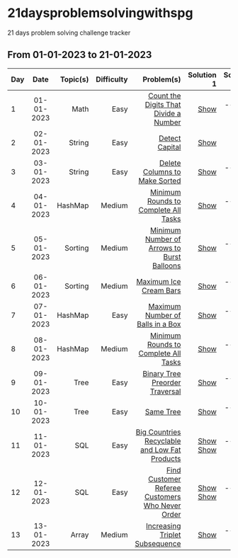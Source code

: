 # 21daysproblemsolvingwithspg
21 days problem solving challenge tracker

## From 01-01-2023 to 21-01-2023

| Day | Date       | Topic(s) | Difficulty | Problem(s)  | Solution 1 | Solution 2 |
| --- |:----------:| -----:| ----------:| -----------:| ----------:| ----------:|
| 1 | 01-01-2023 | Math | Easy | [Count the Digits That Divide a Number](https://leetcode.com/problems/count-the-digits-that-divide-a-number/)| [Show](https://leetcode.com/problems/count-the-digits-that-divide-a-number/submissions/868888618/)| ----------|
| 2 | 02-01-2023 | String | Easy | [Detect Capital](https://leetcode.com/problems/detect-capital/description/)| [Show](https://leetcode.com/problems/detect-capital/submissions/869826115/)| [Show](https://leetcode.com/problems/detect-capital/submissions/869690462/) |
| 3 | 03-01-2023 | String | Easy | [Delete Columns to Make Sorted](https://leetcode.com/problems/delete-columns-to-make-sorted/description/)| [Show](https://leetcode.com/problems/delete-columns-to-make-sorted/submissions/870538729/)| ----------|
| 4 | 04-01-2023 | HashMap | Medium | [Minimum Rounds to Complete All Tasks](https://leetcode.com/problems/minimum-rounds-to-complete-all-tasks/description/)| [Show](https://leetcode.com/problems/minimum-rounds-to-complete-all-tasks/submissions/871243135/)| ----------|
| 5 | 05-01-2023 | Sorting | Medium | [Minimum Number of Arrows to Burst Balloons](https://leetcode.com/problems/minimum-number-of-arrows-to-burst-balloons/description/)| [Show](https://leetcode.com/problems/minimum-number-of-arrows-to-burst-balloons/submissions/872009207/)| ----------|
| 6 | 06-01-2023 | Sorting | Medium | [Maximum Ice Cream Bars](https://leetcode.com/problems/minimum-rounds-to-complete-all-tasks/description/)| [Show](https://leetcode.com/problems/maximum-ice-cream-bars/submissions/872768679/)| ----------|
| 7 | 07-01-2023 | HashMap | Easy | [Maximum Number of Balls in a Box](https://leetcode.com/problems/maximum-number-of-balls-in-a-box/description/)| [Show](https://leetcode.com/problems/maximum-number-of-balls-in-a-box/submissions/873338301/)| ----------|
| 8 | 08-01-2023 | HashMap | Medium | [Minimum Rounds to Complete All Tasks](https://leetcode.com/problems/minimum-rounds-to-complete-all-tasks/description/)| [Show](https://leetcode.com/problems/minimum-rounds-to-complete-all-tasks/submissions/874071057/)| ----------|
| 9 | 09-01-2023 | Tree | Easy | [Binary Tree Preorder Traversal](https://leetcode.com/problems/binary-tree-preorder-traversal/description/)| [Show](https://leetcode.com/problems/binary-tree-preorder-traversal/submissions/874696485/)| ----------|
| 10 | 10-01-2023 | Tree | Easy | [Same Tree](https://leetcode.com/problems/same-tree/description/)| [Show](https://leetcode.com/problems/same-tree/submissions/875166312/)| ----------|
| 11 | 11-01-2023 | SQL | Easy | [Big Countries](https://leetcode.com/problems/big-countries/description/) <br/> [Recyclable and Low Fat Products](https://leetcode.com/problems/recyclable-and-low-fat-products/description/)| [Show](https://leetcode.com/problems/big-countries/submissions/875800332/) <br/> [Show](https://leetcode.com/problems/recyclable-and-low-fat-products/submissions/875803391/)| ----------|
| 12 | 12-01-2023 | SQL | Easy | [Find Customer Referee](https://leetcode.com/problems/find-customer-referee/description/) <br/> [Customers Who Never Order](https://leetcode.com/problems/customers-who-never-order/description/) | [Show](https://leetcode.com/problems/find-customer-referee/submissions/876506906/) <br/> [Show](https://leetcode.com/problems/customers-who-never-order/submissions/876509371/)| ----------|
| 13 | 13-01-2023 | Array | Medium | [Increasing Triplet Subsequence](https://leetcode.com/problems/increasing-triplet-subsequence/description/) | [Show](https://leetcode.com/problems/increasing-triplet-subsequence/submissions/877472913/)| ----------|

